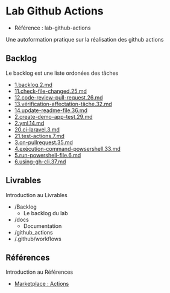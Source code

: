 # Lab Github Actions 

- Référence :  lab-github-actions 

Une autoformation pratique sur la réalisation des github actions  

## Backlog 

Le backlog est une liste ordonées des tâches 

- [1.backlog.2.md](./Backlog/1.backlog.2.md) 
- [11.check-file-changed.25.md](./Backlog/11.check-file-changed.25.md) 
- [12.code-review-pull-request.26.md](./Backlog/12.code-review-pull-request.26.md) 
- [13.vérification-affectation-tâche.32.md](./Backlog/13.vérification-affectation-tâche.32.md) 
- [14.update-readme-file.36.md](./Backlog/14.update-readme-file.36.md) 
- [2.create-demo-app-test.29.md](./Backlog/2.create-demo-app-test.29.md) 
- [2.yml.14.md](./Backlog/2.yml.14.md) 
- [20.ci-laravel.3.md](./Backlog/20.ci-laravel.3.md) 
- [21.test-actions.7.md](./Backlog/21.test-actions.7.md) 
- [3.on-pullrequest.35.md](./Backlog/3.on-pullrequest.35.md) 
- [4.exécution-command-powsershell.33.md](./Backlog/4.exécution-command-powsershell.33.md) 
- [5.run-powershell-file.6.md](./Backlog/5.run-powershell-file.6.md) 
- [6.using-gh-cli.37.md](./Backlog/6.using-gh-cli.37.md) 
## Livrables 

Introduction au Livrables 

- /Backlog 
  - Le backlog du lab 
- /docs 
  - Documentation 
- /github_actions 
- /.github/workflows 
## Références 

Introduction au Références 

- [Marketplace : Actions](https://github.com/marketplace?category=project-management&query=label&type=actions) 


